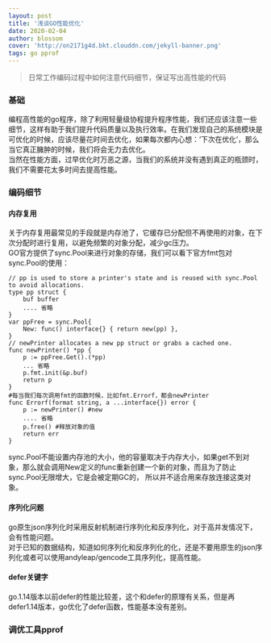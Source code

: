 ```yaml
---
layout: post
title: '浅谈GO性能优化'
date: 2020-02-04
author: blossom
cover: 'http://on2171g4d.bkt.clouddn.com/jekyll-banner.png'
tags: go pprof
---
```


> 日常工作编码过程中如何注意代码细节，保证写出高性能的代码

### 基础
编程高性能的go程序，除了利用轻量级协程提升程序性能，我们还应该注意一些细节，这样有助于我们提升代码质量以及执行效率。在我们发现自己的系统模块是可优化的时候，应该尽量花时间去优化，如果每次都内心想：‘下次在优化’，那么当它真正臃肿的时候，我们将会无力去优化。
<br>当然在性能方面，过早优化时万恶之源，当我们的系统并没有遇到真正的瓶颈时，我们不需要花太多时间去提高性能。

### 编码细节
#### 内存复用
关于内存复用最常见的手段就是内存池了，它缓存已分配但不再使用的对象，在下次分配时进行复用，以避免频繁的对象分配，减少gc压力。
<br>GO官方提供了sync.Pool来进行对象的存储，我们可以看下官方fmt包对sync.Pool的使用：

    // pp is used to store a printer's state and is reused with sync.Pool to avoid allocations.
    type pp struct {
    	buf buffer
    	.... 省略
    }
    var ppFree = sync.Pool{
    	New: func() interface{} { return new(pp) },
    }
    // newPrinter allocates a new pp struct or grabs a cached one.
    func newPrinter() *pp {
    	p := ppFree.Get().(*pp)
        ... 省略
    	p.fmt.init(&p.buf)
    	return p
    }
    #每当我们每次调用fmt的函数时候，比如fmt.Errorf，都会newPrinter
    func Errorf(format string, a ...interface{}) error {
    	p := newPrinter() #new
        .... 省略
    	p.free() #释放对象的值
    	return err
    }
    
sync.Pool不能设置内存池的大小，他的容量取决于内存大小，如果get不到对象，那么就会调用New定义的func重新创建一个新的对象，而且为了防止sync.Pool无限增大，它是会被定期GC的，
所以并不适合用来存放连接这类对象。


#### 序列化问题
go原生json序列化时采用反射机制进行序列化和反序列化，对于高并发情况下，会有性能问题。
<br>对于已知的数据结构，知道如何序列化和反序列化的化，还是不要用原生的json序列化或者可以使用andyleap/gencode工具序列化，提高性能。

#### defer关键字
go.1.14版本以前defer的性能比较差，这个和defer的原理有关系，但是再defer1.14版本，go优化了defer函数，性能基本没有差别。

### 调优工具pprof


